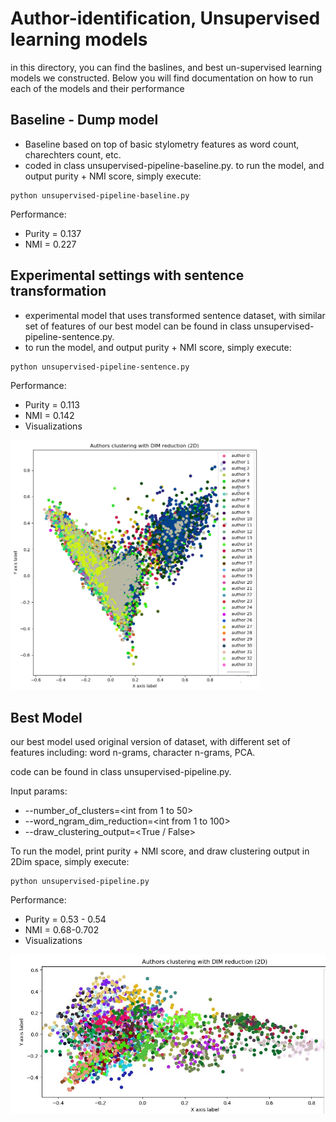 # Author-identification, Unsupervised learning models
in this directory, you can find the baslines, and best un-supervised learning models we constructed.
Below you will find documentation on how to run each of the models and their performance

## Baseline - Dump model
* Baseline based on top of basic stylometry features as word count, charechters count, etc.
* coded in class unsupervised-pipeline-baseline.py.
to run the model, and output purity + NMI score, simply execute:
```
python unsupervised-pipeline-baseline.py
```
Performance:
* Purity = 0.137
* NMI = 0.227

## Experimental settings with sentence transformation
* experimental model that uses transformed sentence dataset, with similar set of features of our best model
can be found in class unsupervised-pipeline-sentence.py.
* to run the model, and output purity + NMI score, simply execute:
```
python unsupervised-pipeline-sentence.py
```

Performance:
* Purity = 0.113
* NMI = 0.142
* Visualizations

<img src="https://github.com/tomvin6/author-identification/blob/master/exps/unsupervised/2d_clustering_sentences.png" width="400" height="400">

## Best Model
our best model used original version of dataset, with different set of features including: word n-grams, character n-grams, PCA.

code can be found in class unsupervised-pipeline.py.

Input params:
* --number_of_clusters=<int from 1 to 50>
* --word_ngram_dim_reduction=<int from 1 to 100>
* --draw_clustering_output=<True / False>

To run the model, print purity + NMI score, and draw clustering output in 2Dim space, simply execute:
```
python unsupervised-pipeline.py
```
Performance:
* Purity = 0.53 - 0.54
* NMI = 0.68-0.702
* Visualizations
   
![Alt text](../../exps/unsupervised/50_clustersA.JPG?raw=true "model clustering output")

